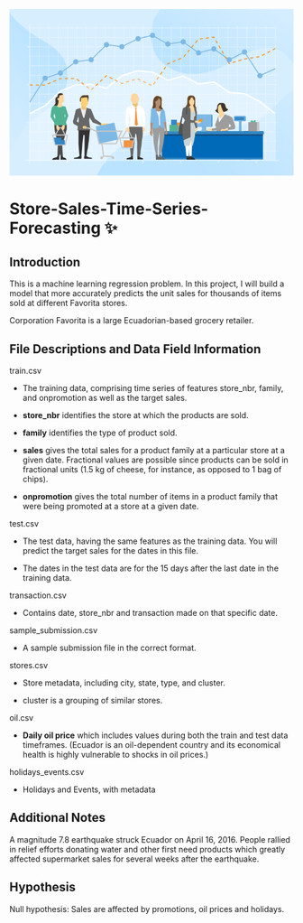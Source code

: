 
![image](./pic/sales.jpeg)
# Store-Sales-Time-Series-Forecasting ✨


## Introduction
This is a machine learning regression problem. In this project, I will build a model that more accurately  predicts the unit sales for thousands of items sold at different Favorita stores.

Corporation Favorita is a large Ecuadorian-based grocery retailer.

## File Descriptions and Data Field Information

train.csv

* The training data, comprising time series of features store_nbr, family, and onpromotion as well as the target sales.

* **store_nbr** identifies the store at which the products are sold.

* **family** identifies the type of product sold.

* **sales** gives the total sales for a product family at a particular store at a given date. Fractional values are possible since products can be sold in fractional units (1.5 kg of cheese, for instance, as opposed to 1 bag of chips).

* **onpromotion** gives the total number of items in a product family that were being promoted at a store at a given date.

test.csv

* The test data, having the same features as the training data. You will predict the target sales for the dates in this file.

* The dates in the test data are for the 15 days after the last date in the training data.

transaction.csv

* Contains date, store_nbr and transaction made on that specific date.

sample_submission.csv

* A sample submission file in the correct format.

stores.csv

* Store metadata, including city, state, type, and cluster.

* cluster is a grouping of similar stores.

oil.csv

* **Daily oil price** which includes values during both the train and test data timeframes. (Ecuador is an oil-dependent country and its economical health is highly vulnerable to shocks in oil prices.)

holidays_events.csv

* Holidays and Events, with metadata

## Additional Notes

A magnitude 7.8 earthquake struck Ecuador on April 16, 2016. People rallied in relief efforts donating water and other first need products which greatly affected supermarket sales for several weeks after the earthquake.


## Hypothesis
Null hypothesis: Sales are affected by promotions, oil prices and holidays.


